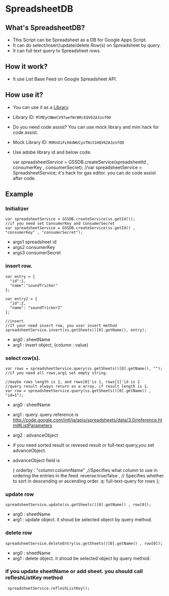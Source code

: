 # SpreadsheetDB
## What's SpreadsheetDB?
- This Script can be Spreadsheet as a DB for Google Apps Script.
- It can do select/insert/update/delete Row(s) on Spreadsheet  by query.
- It can full text query to Spreadsheet rows.

## How it work?
-  It use List Base Feed on Google Spreadsheet API.

## How use it?
- You can use it as a [Library](https://developers.google.com/apps-script/guide_libraries)
 - Library ID: `MlMEyCNWeCV97wefWrBRcEQV62A3znfOO`
- Do you need code assist? You can use mock library and mini hack for code assist.
 - Mock Library ID: `MORnDiFLK6dWUCyoTNsS1HQV62A3znfOO`
 - Use adobe library id and below code.


    var spreadsheetService = GSSDB.createService(spreadsheetId , consumerKey , consumerSecret);
    //var spreadsheetService = SpreadsheetService; it's hack for gas editor. you can do code assist after code.
    

## Example
### Initializer
  
    var spreadsheetService = GSSDB.createService(ss.getId());
    //if you need set ConsumerKey and ConsumerSecret
    var spreadsheetService = GSSDB.createService(ss.getId() , "consumerKey" , "consumerSecret");

  - args1 spreadsheet id 
  - args2 consumerKey
  - args3 consumerSecret

### insert row.

    var entry = {
      "id":1,
      "name":"soundTricker"
    };
    
    var entry2 = {
      "id":2,
      "name": "soundTricker2"
    };
  
    //insert
    //If your need insert row, you user insert method
    spreadsheetService.insert(ss.getSheets()[0].getName(), entry);
    
  - arg0 : sheetName
  - arg1 : insert object, {column : value}

### select row(s).

    var rows = spreadsheetService.query(ss.getSheets()[0].getName(), ""); //if you need all rows,arg1 set empty string.
  
    //maybe rows length is 2, and rows[0]'is 1, rows[1]'id is 2
    //query result always return as a array. if result length is 1.
    var row = spreadsheetService.query(ss.getSheets()[0].getName() , "id=1");


  - arg0 : sheetName
  - arg1 : query. query reference is http://code.google.com/intl/ja/apis/spreadsheets/data/3.0/reference.html#ListParameters
  - arg2 : advanceObject
  - if you need sorted result or revesed result or full-text query,you set advanceObject.
  - advanceObject field is 
    
    { orderby : "column:columnName" ,//Specifies what column to use in ordering the entries in the feed.
     reverse:true/false , // Specifies whether to sort in descending or ascending order.
       q: full-text-query for rows
     };
  

### update row

    spreadsheetService.update(ss.getSheets()[0].getName() , row[0]);
   
   - arg0 : sheetName
   - arg1 : update object. it shoud be selected object by query method.
   
### delete row

    spreadsheetService.deleteEntry(ss.getSheets()[0].getName() , row[0]);

   - arg0 : sheetName
   - arg1 : delete object. it shoud be selected object by query method.

### if you update sheetName or add sheet. you should call refleshListKey method

     spreadsheetService.refleshListKey();
